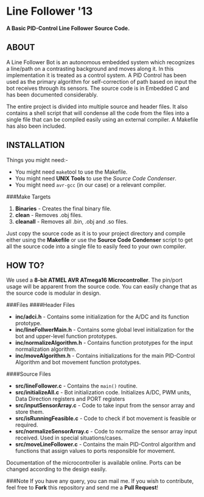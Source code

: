 Line Follower '13
=================

**A Basic PID-Control Line Follower Source Code.**

ABOUT
-----

A Line Follower Bot is an autonomous embedded system which recognizes a line/path on a contrasting background and moves along it. In this implementation it is treated as a control system. A PID Control has been used as the primary algorithm for self-correction of path based on input the bot receives through its sensors.
The source code is in Embedded C and has been documented considerably.

The entire project is divided into multiple source and header files. It also contains a shell script that will condense all the code from the files into a single file that can be compiled easily using an external compiler. A Makefile has also been included.

INSTALLATION
------------
Things you might need:-
* You might need `make`tool to use the Makefile.
* You might need **UNIX Tools** to use the *Source Code Condenser*.
* You might need `avr-gcc` (in our case) or a relevant compiler.

###Make Targets
1. **Binaries** - Creates the final binary file.
2. **clean** - Removes .obj files.
3. **cleanall** - Removes all .bin, .obj and .so files.

Just copy the source code as it is to your project directory and compile either using the **Makefile** or use the **Source Code Condenser** script to get all the source code into a single file to easily feed to your own compiler.

HOW TO?
-------
We used a **8-bit ATMEL AVR ATmega16 Microcontroller**. The pin/port usage will be apparent from the source code. You can easily change that as the source code is modular in design.

###Files
####Header Files
* **inc/adci.h** - Contains some initialization for the A/DC and its function prototype.
* **inc/lineFollwerMain.h** - Contains some global level initialization for the bot and upper-level function prototypes.
* **inc/normalizeAlgorithm.h** - Contains function prototypes for the input normalization algorithm.
* **inc/moveAlgorithm.h** - Contains initializations for the main PID-Control Algorithm and bot movement function prototypes.

####Source Files
* **src/lineFollower.c** - Contains the `main()` routine.
* **src/initializeAll.c** - Bot initialization code. Initializes A/DC, PWM units, Data Direction registers and PORT registers
* **src/inputSensorArray.c** - Code to take input from the sensor array and store them.
* **src/isRunningFeasible.c** - Code to check if bot movement is feasible or required.
* **src/normalizeSensorArray.c** - Code to normalize the sensor array input received. Used in special situations/cases.
* **src/moveLineFollower.c** - Contains the main PID-Control algorithm and functions that assign values to ports responsible for movement.

Documentation of the microcontroller is available online. Ports can be changed according to the design easily.

###Note
If you have any query, you can mail me.
If you wish to contribute, feel free to **Fork** this repository and send me a **Pull Request**!